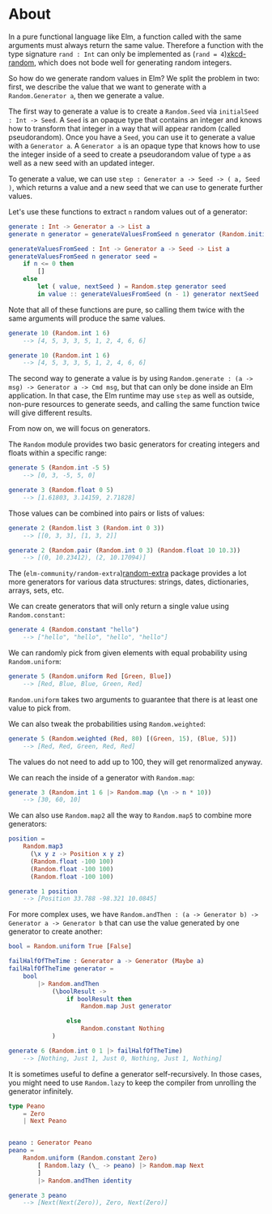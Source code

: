 # About

In a pure functional language like Elm, a function called with the same arguments must always return the same value.
Therefore a function with the type signature `rand : Int` can only be implemented as (`rand = 4`)[xkcd-random], which does not bode well for generating random integers.

So how do we generate random values in Elm?
We split the problem in two: first, we describe the value that we want to generate with a `Random.Generator a`, then we generate a value.

The first way to generate a value is to create a `Random.Seed` via `initialSeed : Int -> Seed`.
A `Seed` is an opaque type that contains an integer and knows how to transform that integer in a way that will appear random (called pseudorandom).
Once you have a `Seed`, you can use it to generate a value with a `Generator a`.
A `Generator a` is an opaque type that knows how to use the integer inside of a seed to create a pseudorandom value of type `a` as well as a new seed with an updated integer.

To generate a value, we can use `step : Generator a -> Seed -> ( a, Seed )`, which returns a value and a new seed that we can use to generate further values.

Let's use these functions to extract `n` random values out of a generator:

```elm
generate : Int -> Generator a -> List a
generate n generator = generateValuesFromSeed n generator (Random.initialSeed 42)

generateValuesFromSeed : Int -> Generator a -> Seed -> List a
generateValuesFromSeed n generator seed =
    if n <= 0 then
        []
    else
        let ( value, nextSeed ) = Random.step generator seed
        in value :: generateValuesFromSeed (n - 1) generator nextSeed
```

Note that all of these functions are pure, so calling them twice with the same arguments will produce the same values.

```elm
generate 10 (Random.int 1 6)
    --> [4, 5, 3, 3, 5, 1, 2, 4, 6, 6]

generate 10 (Random.int 1 6)
    --> [4, 5, 3, 3, 5, 1, 2, 4, 6, 6]
```

The second way to generate a value is by using `Random.generate : (a -> msg) -> Generator a -> Cmd msg`, but that can only be done inside an Elm application.
In that case, the Elm runtime may use `step` as well as outside, non-pure resources to generate seeds, and calling the same function twice will give different results.

From now on, we will focus on generators.

The `Random` module provides two basic generators for creating integers and floats within a specific range:

```elm
generate 5 (Random.int -5 5)
    --> [0, 3, -5, 5, 0]

generate 3 (Random.float 0 5)
    --> [1.61803, 3.14159, 2.71828]
```

Those values can be combined into pairs or lists of values:

```elm
generate 2 (Random.list 3 (Random.int 0 3))
    --> [[0, 3, 3], [1, 3, 2]]

generate 2 (Random.pair (Random.int 0 3) (Random.float 10 10.3))
    --> [(0, 10.23412), (2, 10.17094)]
```

The (`elm-community/random-extra`)[random-extra] package provides a lot more generators for various data structures: strings, dates, dictionaries, arrays, sets, etc.

We can create generators that will only return a single value using `Random.constant`:

```elm
generate 4 (Random.constant "hello")
    --> ["hello", "hello", "hello", "hello"]
```

We can randomly pick from given elements with equal probability using `Random.uniform`:

```elm
generate 5 (Random.uniform Red [Green, Blue])
    --> [Red, Blue, Blue, Green, Red]
```

`Random.uniform` takes two arguments to guarantee that there is at least one value to pick from.

We can also tweak the probabilities using `Random.weighted`:

```elm
generate 5 (Random.weighted (Red, 80) [(Green, 15), (Blue, 5)])
    --> [Red, Red, Green, Red, Red]
```

The values do not need to add up to 100, they will get renormalized anyway.

We can reach the inside of a generator with `Random.map`:

```elm
generate 3 (Random.int 1 6 |> Random.map (\n -> n * 10))
    --> [30, 60, 10]
```

We can also use `Random.map2` all the way to `Random.map5` to combine more generators:

```elm
position =
    Random.map3
      (\x y z -> Position x y z)
      (Random.float -100 100)
      (Random.float -100 100)
      (Random.float -100 100)

generate 1 position
    --> [Position 33.788 -98.321 10.0845]
```

For more complex uses, we have `Random.andThen : (a -> Generator b) -> Generator a -> Generator b` that can use the value generated by one generator to create another:

```elm
bool = Random.uniform True [False]

failHalfOfTheTime : Generator a -> Generator (Maybe a)
failHalfOfTheTime generator =
    bool
        |> Random.andThen
            (\boolResult ->
                if boolResult then
                    Random.map Just generator

                else
                    Random.constant Nothing
            )

generate 6 (Random.int 0 1 |> failHalfOfTheTime)
    --> [Nothing, Just 1, Just 0, Nothing, Just 1, Nothing]
```

It is sometimes useful to define a generator self-recursively.
In those cases, you might need to use `Random.lazy` to keep the compiler from unrolling the generator infinitely.

```elm
type Peano
    = Zero
    | Next Peano


peano : Generator Peano
peano =
    Random.uniform (Random.constant Zero)
        [ Random.lazy (\_ -> peano) |> Random.map Next
        ]
        |> Random.andThen identity

generate 3 peano
    --> [Next(Next(Zero)), Zero, Next(Zero)]
```

[xkcd-random]: https://xkcd.com/221/
[random-extra]: https://package.elm-lang.org/packages/elm-community/random-extra/latest/
